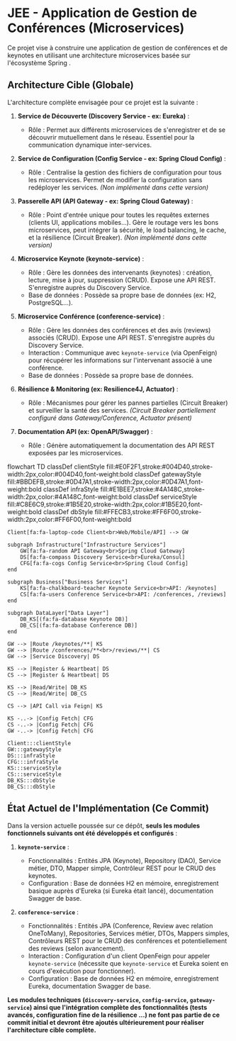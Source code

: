 # JEE - Application de Gestion de Conférences (Microservices)

Ce projet vise à construire une application de gestion de conférences et de keynotes en utilisant une architecture microservices basée sur l'écosystème Spring .

## Architecture Cible (Globale)

L'architecture complète envisagée pour ce projet est la suivante :

1.  **Service de Découverte (Discovery Service - ex: Eureka)** :
    *   Rôle : Permet aux différents microservices de s'enregistrer et de se découvrir mutuellement dans le réseau. Essentiel pour la communication dynamique inter-services.

2.  **Service de Configuration (Config Service - ex: Spring Cloud Config)** :
    *   Rôle : Centralise la gestion des fichiers de configuration pour tous les microservices. Permet de modifier la configuration sans redéployer les services. *(Non implémenté dans cette version)*

3.  **Passerelle API (API Gateway - ex: Spring Cloud Gateway)** :
    *   Rôle : Point d'entrée unique pour toutes les requêtes externes (clients UI, applications mobiles...). Gère le routage vers les bons microservices, peut intégrer la sécurité, le load balancing, le cache, et la résilience (Circuit Breaker). *(Non implémenté dans cette version)*

4.  **Microservice Keynote (keynote-service)** :
    *   Rôle : Gère les données des intervenants (keynotes) : création, lecture, mise à jour, suppression (CRUD). Expose une API REST. S'enregistre auprès du Discovery Service.
    *   Base de données : Possède sa propre base de données (ex: H2, PostgreSQL...).

5.  **Microservice Conférence (conference-service)** :
    *   Rôle : Gère les données des conférences et des avis (reviews) associés (CRUD). Expose une API REST. S'enregistre auprès du Discovery Service.
    *   Interaction : Communique avec `keynote-service` (via OpenFeign) pour récupérer les informations sur l'intervenant associé à une conférence.
    *   Base de données : Possède sa propre base de données.

6.  **Résilience & Monitoring (ex: Resilience4J, Actuator)** :
    *   Rôle : Mécanismes pour gérer les pannes partielles (Circuit Breaker) et surveiller la santé des services. *(Circuit Breaker partiellement configuré dans Gateway/Conference, Actuator présent)*

7.  **Documentation API (ex: OpenAPI/Swagger)** :
    *   Rôle : Génère automatiquement la documentation des API REST exposées par les microservices.
  
flowchart TD
    classDef clientStyle fill:#E0F2F1,stroke:#004D40,stroke-width:2px,color:#004D40,font-weight:bold
    classDef gatewayStyle fill:#BBDEFB,stroke:#0D47A1,stroke-width:2px,color:#0D47A1,font-weight:bold
    classDef infraStyle fill:#E1BEE7,stroke:#4A148C,stroke-width:2px,color:#4A148C,font-weight:bold
    classDef serviceStyle fill:#C8E6C9,stroke:#1B5E20,stroke-width:2px,color:#1B5E20,font-weight:bold
    classDef dbStyle fill:#FFECB3,stroke:#FF6F00,stroke-width:2px,color:#FF6F00,font-weight:bold
    
    Client[fa:fa-laptop-code Client<br>Web/Mobile/API] --> GW
    
    subgraph Infrastructure["Infrastructure Services"]
        GW[fa:fa-random API Gateway<br>Spring Cloud Gateway]
        DS[fa:fa-compass Discovery Service<br>Eureka/Consul]
        CFG[fa:fa-cogs Config Service<br>Spring Cloud Config]
    end
    
    subgraph Business["Business Services"]
        KS[fa:fa-chalkboard-teacher Keynote Service<br>API: /keynotes]
        CS[fa:fa-users Conference Service<br>API: /conferences, /reviews]
    end
    
    subgraph DataLayer["Data Layer"]
        DB_KS[(fa:fa-database Keynote DB)]
        DB_CS[(fa:fa-database Conference DB)]
    end
    
    GW --> |Route /keynotes/**| KS
    GW --> |Route /conferences/**<br>/reviews/**| CS
    GW --> |Service Discovery| DS
    
    KS --> |Register & Heartbeat| DS
    CS --> |Register & Heartbeat| DS
    
    KS --> |Read/Write| DB_KS
    CS --> |Read/Write| DB_CS
    
    CS --> |API Call via Feign| KS
    
    KS -..-> |Config Fetch| CFG
    CS -..-> |Config Fetch| CFG
    GW -..-> |Config Fetch| CFG
    
    Client:::clientStyle
    GW:::gatewayStyle
    DS:::infraStyle
    CFG:::infraStyle
    KS:::serviceStyle
    CS:::serviceStyle
    DB_KS:::dbStyle
    DB_CS:::dbStyle




## État Actuel de l'Implémentation (Ce Commit)

Dans la version actuelle poussée sur ce dépôt, **seuls les modules fonctionnels suivants ont été développés et configurés** :

1.  **`keynote-service`** :
    *   Fonctionnalités : Entités JPA (Keynote), Repository (DAO), Service métier, DTO, Mapper simple, Contrôleur REST pour le CRUD des keynotes.
    *   Configuration : Base de données H2 en mémoire, enregistrement basique auprès d'Eureka (si Eureka était lancé), documentation Swagger de base.

2.  **`conference-service`** :
    *   Fonctionnalités : Entités JPA (Conference, Review avec relation OneToMany), Repositories, Services métier, DTOs, Mappers simples, Contrôleurs REST pour le CRUD des conférences et potentiellement des reviews (selon avancement).
    *   Interaction : Configuration d'un client OpenFeign pour appeler `keynote-service` (nécessite que `keynote-service` et Eureka soient en cours d'exécution pour fonctionner).
    *   Configuration : Base de données H2 en mémoire, enregistrement Eureka, documentation Swagger de base.

**Les modules techniques (`discovery-service`, `config-service`, `gateway-service`) ainsi que l'intégration complète des fonctionnalités (tests avancés, configuration fine de la résilience ...) ne font pas partie de ce commit initial et devront être ajoutés ultérieurement pour réaliser l'architecture cible complète.**

